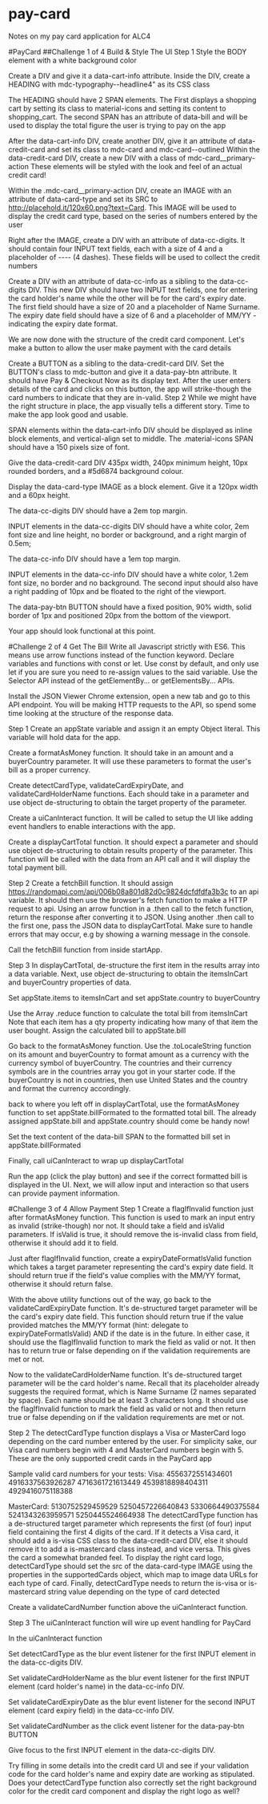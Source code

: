 # pay-card
Notes on my pay card application for ALC4


#PayCard 
##Challenge 1 of 4
Build & Style The UI
Step 1
Style the BODY element with a white background color

Create a DIV and give it a data-cart-info attribute. Inside the DIV, create a HEADING with mdc-typography--headline4" as its CSS class

The HEADING should have 2 SPAN elements. The First displays a shopping cart by setting its class to material-icons and setting its content to shopping_cart. The second SPAN has an attribute of data-bill and will be used to display the total figure the user is trying to pay on the app

After the data-cart-info DIV, create another DIV, give it an attribute of data-credit-card and set its class to mdc-card and mdc-card--outlined Within the data-credit-card DIV, create a new DIV with a class of mdc-card__primary-action These elements will be styled with the look and feel of an actual credit card!

Within the .mdc-card__primary-action DIV, create an IMAGE with an attribute of data-card-type and set its SRC to http://placehold.it/120x60.png?text=Card. This IMAGE will be used to display the credit card type, based on the series of numbers entered by the user

Right after the IMAGE, create a DIV with an attribute of data-cc-digits. It should contain four INPUT text fields, each with a size of 4 and a placeholder of ---- (4 dashes). These fields will be used to collect the credit numbers

Create a DIV with an attribute of data-cc-info as a sibling to the data-cc-digits DIV. This new DIV should have two INPUT text fields, one for entering the card holder's name while the other will be for the card's expiry date. The first field should have a size of 20 and a placeholder of Name Surname. The expiry date field should have a size of 6 and a placeholder of MM/YY - indicating the expiry date format.

We are now done with the structure of the credit card component. Let's make a button to allow the user make payment with the card details

Create a BUTTON as a sibling to the data-credit-card DIV. Set the BUTTON's class to mdc-button and give it a data-pay-btn attribute. It should have Pay & Checkout Now as its display text. After the user enters details of the card and clicks on this button, the app will strike-though the card numbers to indicate that they are in-valid.
Step 2
While we might have the right structure in place, the app visually tells a different story. Time to make the app look good and usable.

SPAN elements within the data-cart-info DIV should be displayed as inline block elements, and vertical-align set to middle. The .material-icons SPAN should have a 150 pixels size of font.

Give the data-credit-card DIV 435px width, 240px minimum height, 10px rounded borders, and a #5d6874 background colour.

Display the data-card-type IMAGE as a block element. Give it a 120px width and a 60px height.

The data-cc-digits DIV should have a 2em top margin.

INPUT elements in the data-cc-digits DIV should have a white color, 2em font size and line height, no border or background, and a right margin of 0.5em;

The data-cc-info DIV should have a 1em top margin.

INPUT elements in the data-cc-info DIV should have a white color, 1.2em font size, no border and no background. The second input should also have a right padding of 10px and be floated to the right of the viewport.

The data-pay-btn BUTTON should have a fixed position, 90% width, solid border of 1px and positioned 20px from the bottom of the viewport.

Your app should look functional at this point.

#Challenge 2 of 4
Get The Bill
Write all Javascript strictly with ES6. This means use arrow functions instead of the function keyword. Declare variables and functions with const or let. Use const by default, and only use let if you are sure you need to re-assign values to the said variable. Use the Selector API instead of the getElementBy... or getElementsBy... APIs.

Install the JSON Viewer Chrome extension, open a new tab and go to this API endpoint. You will be making HTTP requests to the API, so spend some time looking at the structure of the response data.

Step 1
Create an appState variable and assign it an empty Object literal. This variable will hold data for the app.

Create a formatAsMoney function. It should take in an amount and a buyerCountry parameter. It will use these parameters to format the user's bill as a proper currency.

Create detectCardType, validateCardExpiryDate, and validateCardHolderName functions. Each should take in a parameter and use object de-structuring to obtain the target property of the parameter.

Create a uiCanInteract function. It will be called to setup the UI like adding event handlers to enable interactions with the app.

Create a displayCartTotal function. It should expect a parameter and should use object de-structuring to obtain results property of the parameter. This function will be called with the data from an API call and it will display the total payment bill.

Step 2
Create a fetchBill function. It should assign https://randomapi.com/api/006b08a801d82d0c9824dcfdfdfa3b3c to an api variable. It should then use the browser's fetch function to make a HTTP request to api. Using an arrow function in a .then call to the fetch function, return the response after converting it to JSON. Using another .then call to the first one, pass the JSON data to displayCartTotal. Make sure to handle errors that may occur, e.g by showing a warning message in the console.

Call the fetchBill function from inside startApp.

Step 3
In displayCartTotal, de-structure the first item in the results array into a data variable. Next, use object de-structuring to obtain the itemsInCart and buyerCountry properties of data.

Set appState.items to itemsInCart and set appState.country to buyerCountry

Use the Array .reduce function to calculate the total bill from itemsInCart Note that each item has a qty property indicating how many of that item the user bought. Assign the calculated bill to appState.bill

Go back to the formatAsMoney function. Use the .toLocaleString function on its amount and buyerCountry to format amount as a currency with the currency symbol of buyerCountry. The countries and their currency symbols are in the countries array you got in your starter code. If the buyerCountry is not in countries, then use United States and the country and format the currency accordingly.

back to where you left off in displayCartTotal, use the formatAsMoney function to set appState.billFormated to the formatted total bill. The already assigned appState.bill and appState.country should come be handy now!

Set the text content of the data-bill SPAN to the formatted bill set in appState.billFormated

Finally, call uiCanInteract to wrap up displayCartTotal

Run the app (click the play button) and see if the correct formatted bill is displayed in the UI. Next, we will allow input and interaction so that users can provide payment information.

#Challenge 3 of 4
Allow Payment
Step 1
Create a flagIfInvalid function just after formatAsMoney function. This function is used to mark an input entry as invalid (strike-though) nor not. It should take a field and isValid parameters. If isValid is true, it should remove the is-invalid class from field, otherwise it should add it to field.

Just after flagIfInvalid function, create a expiryDateFormatIsValid function which takes a target parameter representing the card's expiry date field. It should return true if the field's value complies with the MM/YY format, otherwise it should return false.

With the above utility functions out of the way, go back to the validateCardExpiryDate function. It's de-structured target parameter will be the card's expiry date field. This function should return true if the value provided matches the MM/YY format (hint: delegate to expiryDateFormatIsValid) AND if the date is in the future. In either case, it should use the flagIfInvalid function to mark the field as valid or not. It then has to return true or false depending on if the validation requirements are met or not.

Now to the validateCardHolderName function. It's de-structured target parameter will be the card holder's name. Recall that its placeholder already suggests the required format, which is Name Surname (2 names separated by space). Each name should be at least 3 characters long. It should use the flagIfInvalid function to mark the field as valid or not and then return true or false depending on if the validation requirements are met or not.

Step 2
The detectCardType function displays a Visa or MasterCard logo depending on the card number entered by the user. For simplicity sake, our Visa card numbers begin with 4 and MasterCard numbers begin with 5. These are the only supported credit cards in the PayCard app

Sample valid card numbers for your tests:
Visa:
4556372551434601
4916337563926287
4716361721613449
4539818898404311
4929416075118388

MasterCard:
5130752529459529
5250457226640843
5330664490375584
5241343263959571
5250445524664938
The detectCardType function has a de-structured target parameter which represents the first (of four) input field containing the first 4 digits of the card. If it detects a Visa card, it should add a is-visa CSS class to the data-credit-card DIV, else it should remove it to add a is-mastercard class instead, and vice versa. This gives the card a somewhat branded feel. To display the right card logo, detectCardType should set the src of the data-card-type IMAGE using the properties in the supportedCards object, which map to image data URLs for each type of card. Finally, detectCardType needs to return the is-visa or is-mastercard string value depending on the type of card detected

Create a validateCardNumber function above the uiCanInteract function.

Step 3
The uiCanInteract function will wire up event handling for PayCard

In the uiCanInteract function

Set detectCardType as the blur event listener for the first INPUT element in the data-cc-digits DIV.

Set validateCardHolderName as the blur event listener for the first INPUT element (card holder's name) in the data-cc-info DIV.

Set validateCardExpiryDate as the blur event listener for the second INPUT element (card expiry field) in the data-cc-info DIV.

Set validateCardNumber as the click event listener for the data-pay-btn BUTTON

Give focus to the first INPUT element in the data-cc-digits DIV.

Try filling in some details into the credit card UI and see if your validation code for the card holder's name and expiry date are working as stipulated. Does your detectCardType function also correctly set the right background color for the credit card component and display the right logo as well?
